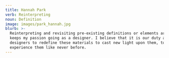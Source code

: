 ```yaml
---
title: Hannah Park
verb: Reinterpreting
noun: Definition
image: images/park_hannah.jpg
blurb: >-
  Reinterpreting and revisiting pre-existing definitions or elements are what
  keeps my passion going as a designer. I believe that it is our duty as
  designers to redefine these materials to cast new light upon them, to
  experience them like never before.
---
```

